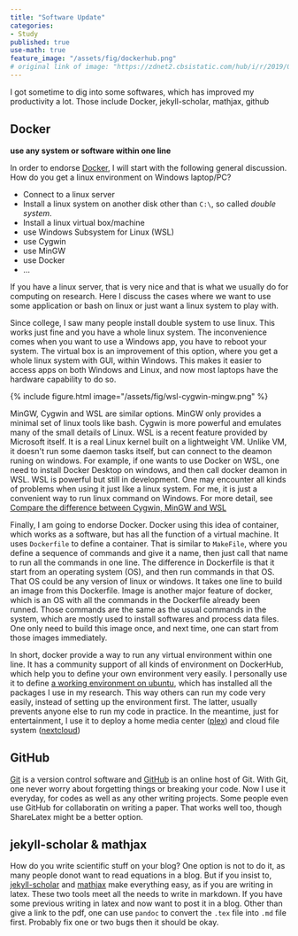 ```yaml
---
title: "Software Update"
categories:
- Study
published: true
use-math: true
feature_image: "/assets/fig/dockerhub.png"
# original link of image: "https://zdnet2.cbsistatic.com/hub/i/r/2019/04/27/d7311871-381a-4928-a1d9-04c69c6ea4de/resize/1200x900/99ef8a9fdb15356e4de4dcfe12803fa3/dockerhub.png"
---
```


I got sometime to dig into some softwares, which has improved my productivity a lot. Those include
  Docker, jekyll-scholar, mathjax, github

<!-- more -->

## Docker

__use any system or software within one line__

In order to endorse [Docker](https://www.docker.com/), I will start with the following general discussion. How do you get a linux environment on Windows laptop/PC?

- Connect to a linux server
- Install a linux system on another disk other than `C:\`, so called _double system_.
- Install a linux virtual box/machine
- use Windows Subsystem for Linux (WSL)
- use Cygwin
- use MinGW
- use Docker
- ...

If you have a linux server, that is very nice and that is what we usually do for computing on research. Here I discuss the cases where we want to use some application or bash on linux or just want a linux system to play with.

Since college, I saw many people install double system to use linux. This works just fine and you have a whole linux system. The inconvenience comes when you want to use a Windows app, you have to reboot your system. The virtual box is an improvement of this option, where you get a whole linux system with GUI, within Windows. This makes it easier to access apps on both Windows and Linux, and now most laptops have the hardware capability to do so.

{% include figure.html image="/assets/fig/wsl-cygwin-mingw.png" %}

MinGW, Cygwin and WSL are similar options. MinGW only provides a minimal set of linux tools like bash. Cygwin is more powerful and emulates many of the small details of Linux. WSL is a recent feature provided by Microsoft itself. It is a real Linux kernel built on a lightweight VM. Unlike VM, it doesn't run some daemon tasks itself, but can connect to the deamon runing on windows. For example, if one wants to use Docker on WSL, one need to install Docker Desktop on windows, and then call docker deamon in WSL. WSL is powerful but still in development. One may encounter all kinds of problems when using it just like a linux system. For me, it is just a convenient way to run linux command on Windows. For more detail, see [Compare the difference between Cygwin, MinGW and WSL](https://ericzhng.github.io/eric-blogs/2019/07/25/comparison-cygwin-mingw-wsl/)

Finally, I am going to endorse Docker. Docker using this idea of container, which works as a software, but has all the function of a virtual machine. It uses `Dockerfile` to define a container. That is similar to `MakeFile`, where you define a sequence of commands and give it a name, then just call that name to run all the commands in one line. The difference in Dockerfile is that it start from an operating system (OS), and then run commands in that OS. That OS could be any version of linux or windows. It takes one line to build an image from this Dockerfile. Image is another major feature of docker, which is an OS with all the commands in the Dockerfile already been runned. Those commands are the same as the usual commands in the system, which are mostly used to install softwares and process data files. One only need to build this image once, and next time, one can start from those images immediately.

In short, docker provide a way to run any virtual environment within one line. It has a community support of all kinds of environment on DockerHub, which help you to define your own environment very easily. I personally use it to define [a working environment on ubuntu](https://hub.docker.com/repository/docker/weileizeng/itpp-full), which has installed all the packages I use in my research. This way others can run my code very easily, instead of setting up the environment first. The latter, usually prevents anyone else to run my code in practice. In the meantime, just for entertainment, I use it to deploy a home media center ([plex](https://www.plex.tv/)) and cloud file system ([nextcloud](https://nextcloud.com/))

## GitHub

[Git](https://git-scm.com/) is a version control software and [GitHub](https://github.com/) is an online host of Git. With Git, one never worry about forgetting things or breaking your code. Now I use it everyday, for codes as well as any other writing projects. Some people even use GitHub for collaboratin on writing a paper. That works well too, though ShareLatex might be a better option.

## jekyll-scholar & mathjax

How do you write scientific stuff on your blog? One option is not to do it, as many people donot want to read equations in a blog. But if you insist to, [jekyll-scholar](https://github.com/inukshuk/jekyll-scholar) and [mathjax](https://www.mathjax.org/) make everything easy, as if you are writing in latex. These two tools meet all the needs to write in markdown. If you have some previous writing in latex and now want to post it in a blog. Other than give a link to the pdf, one can use `pandoc` to convert the `.tex` file into `.md` file first. Probably fix one or two bugs then it should be okay.








